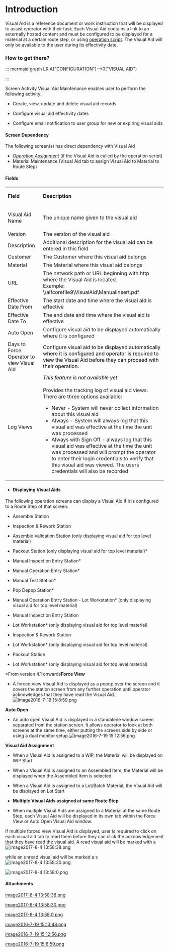 # Introduction


Visual Aid is a reference document or work instruction that will be displayed to assist operator with their task. Each Visual Aid contains a link to an externally hosted content and must be configured to be displayed for a material at a certain route step, or using [operation script](/iFactory-JGP-MES/iFactory-JGP-MES-Home/iFactory-JGP-MS/CONTENT/Routing/Operation-Script.md). The Visual Aid will only be available to the user during its effectivity date. 



### How to get there?




::: mermaid
graph LR
A("CONFIGURATION")-->0("VISUAL AID")

:::

Screen Activity
Visual Aid Maintenance enables user to perform the following activity:

- Create, view, update and delete visual aid records

- Configure visual aid effectivity dates

- Configure email notification to user group for new or expiring visual aids



#### Screen Dependency


The following screen(s) has direct dependency with Visual Aid

- *[Operation Assignment](/iFactory-JGP-MES/iFactory-JGP-MES-Home/iFactory-JGP-MS/CONTENT/Routing/Operation-Script.md)*
(if the Visual Aid is called by the operation script)
- Material Maintenance (Visual Aid tab to assign Visual Aid to Material to Route Step)




#### Fields



<table class="wrapped confluenceTable"><colgroup><col /><col /></colgroup><tbody><tr><td class="highlight confluenceTd"><p><strong>Field</strong></p></td><td class="highlight confluenceTd"><p><strong>Description</strong></p></td></tr><tr><td class="confluenceTd"><p>Visual Aid Name</p></td><td class="confluenceTd"><p>The unique name given to the visual aid</p></td></tr><tr><td colspan="1" class="confluenceTd">Version</td><td colspan="1" class="confluenceTd">The version of the visual aid</td></tr><tr><td class="confluenceTd">Description</td><td class="confluenceTd">Additional description for the visual aid can be entered in this field</td></tr><tr><td colspan="1" class="confluenceTd">Customer</td><td colspan="1" class="confluenceTd">The Customer where this visual aid belongs</td></tr><tr><td colspan="1" class="confluenceTd">Material</td><td colspan="1" class="confluenceTd"><span>The Material where this visual aid belongs</span></td></tr><tr><td colspan="1" class="confluenceTd">URL</td><td colspan="1" class="confluenceTd">The network path or URL beginning with http where the Visual Aid is located.<br />Example: \\alfcorefile9\VisualAid\ManualInsert.pdf </td></tr><tr><td class="confluenceTd">Effective Date From</td><td class="confluenceTd">The start date and time where the visual aid is effective</td></tr><tr><td class="confluenceTd">Effective Date To</td><td class="confluenceTd"><span>The end date and time where the visual aid is effective</span></td></tr><tr><td colspan="1" class="confluenceTd">Auto Open</td><td colspan="1" class="confluenceTd">Configure visual aid to be displayed automatically where it is configured</td></tr><tr><td colspan="1" class="confluenceTd">Days to Force Operator to view Visual Aid</td><td colspan="1" class="confluenceTd"><span style="color: rgb(0,0,0);">Configure visual aid to be displayed automatically where it is configured and operator is required to view the Visual Aid before they can proceed with their operation.<em> </em><br /></span></td></tr><tr><td colspan="1" class="confluenceTd">Log Views</td><td colspan="1" class="confluenceTd"><em><span style="color: rgb(0,0,0);">This feature is not available yet</span></em><br /><br />Provides the tracking log of visual aid views. There are three options available:<ul><li>Never - System will never collect information about this visual aid</li><li>Always - System will always log <span>that this visual aid was effective at the time the unit was processed</span></li><li>Always with Sign Off - always log that this visual aid was effective at the time the unit was processed and will prompt the operator to enter their login credentials to verify that this visual aid was viewed. The users credentials will also be recorded</li></ul></td></tr></tbody></table>






- #### Displaying Visual Aids

The following operation screens can display a Visual Aid if it is configured to a Route Step of that screen:

- Assemble Station

- Inspection & Rework Station

- Assemble Validation Station (only displaying visual aid for top level material)

- Packout Station
(only displaying visual aid for top level material)\*
- Manual Inspection Entry Station\*

- Manual Operation Entry Station\*

- Manual Test Station\*

- Pop Depop Station\*

- Manual Operation Entry Station - Lot Workstation\*
(only displaying visual aid for top level material)
- Manual Inspection Entry Station
- Lot Workstation\* (only displaying visual aid for top level material)
- Inspection & Rework Station
- Lot Workstation\* (only displaying visual aid for top level material)
- Packout Station
- Lot Workstation\* (only displaying visual aid for top level material)

\*From version 4.1 onwards**Force View** 
- A forced view Visual Aid is displayed as a popup over the screen and it covers the station screen from any further operation until operator acknowledges that they have read the Visual Aid. ![image2016-7-19 15:8:59.png](/.attachments/29918487.png)



**Auto Open** 
- An auto open Visual Aid is displayed in a standalone window screen separated from the station screen. It allows operator to look at both screens at the same time, either putting the screens side by side or using a dual monitor setup.![image2016-7-19 15:12:56.png](/.attachments/29918486.png)


**Visual Aid Assignment** 

- When a Visual Aid is assigned to a WIP, the Material will be displayed on WIP Start

- When a Visual Aid is assigned to an Assembled Item, the Material will be displayed when the Assembled Item is selected.


- When a Visual Aid is assigned to a Lot/Batch Material, the Visual Aid will be displayed on Lot Start


- **Multiple Visual Aids assigned at same Route Step**


- When multiple Visual Aids are assigned to a Material at the same Route Step, each Visual Aid will be displayed in its own tab within the Force View or Auto Open Visual Aid window.

If multiple forced view Visual Aid is displayed, user is required to click on each visual aid tab to read them before they can click the acknowledgement that they have read the visual aid. A read visual aid will be marked with a 
![image2017-8-4 13:58:38.png](/.attachments/29918482.png)


while an unread visual aid will be marked a
s ![image2017-8-4 13:58:30.png](/.attachments/29918483.png)



![image2017-8-4 13:58:0.png](/.attachments/29918484.png)





#### Attachments

[image2017-8-4 13:58:38.png](/.attachments/29918482.png)
[image2017-8-4 13:58:30.png](/.attachments/29918483.png)
[image2017-8-4 13:58:0.png](/.attachments/29918484.png)
[image2016-7-19 15:13:48.png](/.attachments/29918485.png)
[image2016-7-19 15:12:56.png](/.attachments/29918486.png)
[image2016-7-19 15:8:59.png](/.attachments/29918487.png)
